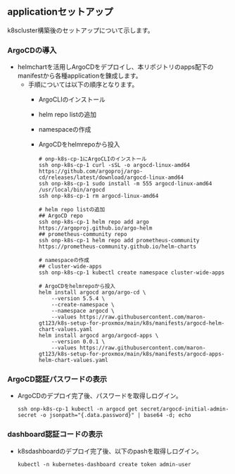 ## applicationセットアップ<br>
k8scluster構築後のセットアップについて示します。<br>

### ArgoCDの導入<br>
* helmchartを活用しArgoCDをデプロイし、本リポジトリのapps配下のmanifestから各種applicationを錬成します。
  * 手順については以下の順序となります。
    * ArgoCLIのインストール
    * helm repo listの追加
    * namespaceの作成
    * ArgoCDをhelmrepoから投入
          
          # onp-k8s-cp-1にArgoCLIのインストール
          ssh onp-k8s-cp-1 curl -sSL -o argocd-linux-amd64 https://github.com/argoproj/argo-cd/releases/latest/download/argocd-linux-amd64
          ssh onp-k8s-cp-1 sudo install -m 555 argocd-linux-amd64 /usr/local/bin/argocd
          ssh onp-k8s-cp-1 rm argocd-linux-amd64
          
          # helm repo listの追加
          ## ArgoCD repo
          ssh onp-k8s-cp-1 helm repo add argo https://argoproj.github.io/argo-helm
          ## prometheus-community repo
          ssh onp-k8s-cp-1 helm repo add prometheus-community https://prometheus-community.github.io/helm-charts
          
          # namespaceの作成
          ## cluster-wide-apps
          ssh onp-k8s-cp-1 kubectl create namespace cluster-wide-apps
          
          # ArgoCDをhelmrepoから投入
          helm install argocd argo/argo-cd \
              --version 5.5.4 \
              --create-namespace \
              --namespace argocd \
              --values https://raw.githubusercontent.com/maron-gt123/k8s-setup-for-proxmox/main/k8s/manifests/argocd-helm-chart-values.yaml
          helm install argocd argo/argocd-apps \
              --version 0.0.1 \
              --values https://raw.githubusercontent.com/maron-gt123/k8s-setup-for-proxmox/main/k8s/manifests/argocd-apps-helm-chart-values.yaml

### ArgoCD認証パスワードの表示
* ArgoCDのデプロイ完了後、パスワードを取得しログイン。

      ssh onp-k8s-cp-1 kubectl -n argocd get secret/argocd-initial-admin-secret -o jsonpath="{.data.password}" | base64 -d; echo

### dashboard認証コードの表示<br>
* k8sdashboardのデプロイ完了後、以下のpashを取得しログイン。

      kubectl -n kubernetes-dashboard create token admin-user
